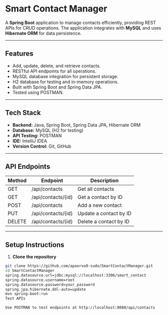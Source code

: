 
# Smart Contact Manager

A **Spring Boot** application to manage contacts efficiently, providing REST APIs for CRUD operations. The application integrates with **MySQL**  and uses **Hibernate ORM** for data persistence.

---

## Features

- Add, update, delete, and retrieve contacts.
- RESTful API endpoints for all operations.
- MySQL database integration for persistent storage.
- H2 database for testing and in-memory operations.
- Built with Spring Boot and Spring Data JPA.
- Tested using POSTMAN.

---

## Tech Stack

- **Backend:** Java, Spring Boot, Spring Data JPA, Hibernate ORM  
- **Database:** MySQL (H2 for testing)  
- **API Testing:** POSTMAN  
- **IDE:** IntelliJ IDEA  
- **Version Control:** Git, GitHub  


---

## API Endpoints

| Method | Endpoint              | Description                  |
|--------|---------------------|------------------------------|
| GET    | /api/contacts        | Get all contacts             |
| GET    | /api/contacts/{id}   | Get a contact by ID          |
| POST   | /api/contacts        | Add a new contact            |
| PUT    | /api/contacts/{id}   | Update a contact by ID       |
| DELETE | /api/contacts/{id}   | Delete a contact by ID       |

---

## Setup Instructions

1. **Clone the repository**
```bash
git clone https://github.com/apoorva9-sudo/SmartContactManager.git
cd SmartContactManager
spring.datasource.url=jdbc:mysql://localhost:3306/smart_contact
spring.datasource.username=root
spring.datasource.password=your_password
spring.jpa.hibernate.ddl-auto=update
mvn spring-boot:run
Test APIs

Use POSTMAN to test endpoints at http://localhost:8080/api/contacts
